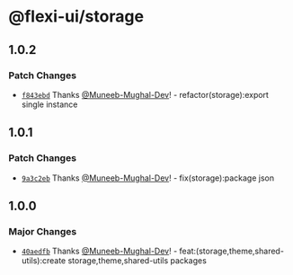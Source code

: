 # @flexi-ui/storage

## 1.0.2

### Patch Changes

- [`f843ebd`](https://github.com/flexi-ui/flexi-ui/commit/f843ebdf49e8226935603bc5fbafa9a6980f1629) Thanks [@Muneeb-Mughal-Dev](https://github.com/Muneeb-Mughal-Dev)! - refactor(storage):export single instance

## 1.0.1

### Patch Changes

- [`9a3c2eb`](https://github.com/flexi-ui/flexi-ui/commit/9a3c2eb3e06c7bd7a9bb273a6a40b1b9656a410e) Thanks [@Muneeb-Mughal-Dev](https://github.com/Muneeb-Mughal-Dev)! - fix(storage):package json

## 1.0.0

### Major Changes

- [`40aedfb`](https://github.com/flexi-ui/flexi-ui/commit/40aedfb3821741bb53a4bc22cb67af946378cbc0) Thanks [@Muneeb-Mughal-Dev](https://github.com/Muneeb-Mughal-Dev)! - feat:(storage,theme,shared-utils):create storage,theme,shared-utils packages
